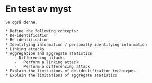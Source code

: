 # En test av myst

```{seealso}
Se også denne. 
```

```{admonition}Learning Objectives After reading this chapter, you be able to:
* Define the following concepts:
* De-identification
* Re-identification
* Identifying information / personally identifying information 
* Linking attacks
* Aggregation and aggregate statistics
    - Differencing attacks
    -   Perform a linking attack
    -   Perform a differencing attack
* Explain the limitations of de-identification techniques
* Explain the limitations of aggregate statistics 
```

```{}